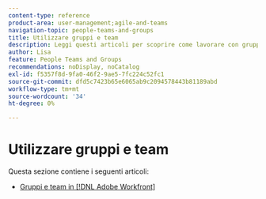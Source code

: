 ```yaml
---
content-type: reference
product-area: user-management;agile-and-teams
navigation-topic: people-teams-and-groups
title: Utilizzare gruppi e team
description: Leggi questi articoli per scoprire come lavorare con gruppi e team in Workfront.
author: Lisa
feature: People Teams and Groups
recommendations: noDisplay, noCatalog
exl-id: f5357f8d-9fa0-46f2-9ae5-7fc224c52fc1
source-git-commit: dfd5c7423b65e6065ab9c2094578443b81189abd
workflow-type: tm+mt
source-wordcount: '34'
ht-degree: 0%

---
```


# Utilizzare gruppi e team

Questa sezione contiene i seguenti articoli:

* [Gruppi e team in [!DNL Adobe Workfront]](../../people-teams-and-groups/work-with-groups-and-teams/understanding-differences-and-similarities-between-groups-and-teams.md)
